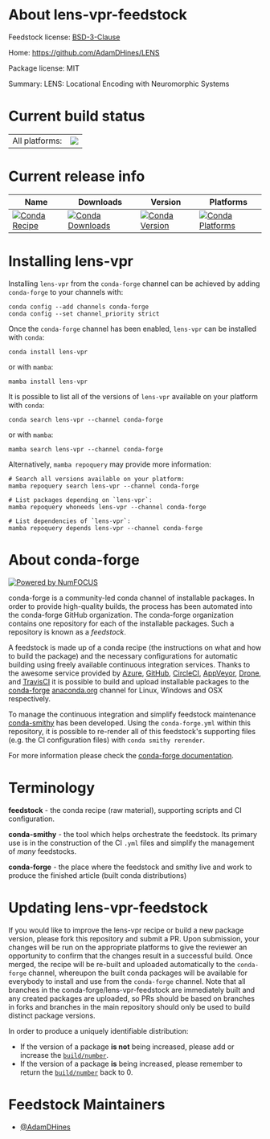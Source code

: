 About lens-vpr-feedstock
========================

Feedstock license: [BSD-3-Clause](https://github.com/conda-forge/lens-vpr-feedstock/blob/main/LICENSE.txt)

Home: https://github.com/AdamDHines/LENS

Package license: MIT

Summary: LENS: Locational Encoding with Neuromorphic Systems

Current build status
====================


<table><tr><td>All platforms:</td>
    <td>
      <a href="https://dev.azure.com/conda-forge/feedstock-builds/_build/latest?definitionId=23052&branchName=main">
        <img src="https://dev.azure.com/conda-forge/feedstock-builds/_apis/build/status/lens-vpr-feedstock?branchName=main">
      </a>
    </td>
  </tr>
</table>

Current release info
====================

| Name | Downloads | Version | Platforms |
| --- | --- | --- | --- |
| [![Conda Recipe](https://img.shields.io/badge/recipe-lens--vpr-green.svg)](https://anaconda.org/conda-forge/lens-vpr) | [![Conda Downloads](https://img.shields.io/conda/dn/conda-forge/lens-vpr.svg)](https://anaconda.org/conda-forge/lens-vpr) | [![Conda Version](https://img.shields.io/conda/vn/conda-forge/lens-vpr.svg)](https://anaconda.org/conda-forge/lens-vpr) | [![Conda Platforms](https://img.shields.io/conda/pn/conda-forge/lens-vpr.svg)](https://anaconda.org/conda-forge/lens-vpr) |

Installing lens-vpr
===================

Installing `lens-vpr` from the `conda-forge` channel can be achieved by adding `conda-forge` to your channels with:

```
conda config --add channels conda-forge
conda config --set channel_priority strict
```

Once the `conda-forge` channel has been enabled, `lens-vpr` can be installed with `conda`:

```
conda install lens-vpr
```

or with `mamba`:

```
mamba install lens-vpr
```

It is possible to list all of the versions of `lens-vpr` available on your platform with `conda`:

```
conda search lens-vpr --channel conda-forge
```

or with `mamba`:

```
mamba search lens-vpr --channel conda-forge
```

Alternatively, `mamba repoquery` may provide more information:

```
# Search all versions available on your platform:
mamba repoquery search lens-vpr --channel conda-forge

# List packages depending on `lens-vpr`:
mamba repoquery whoneeds lens-vpr --channel conda-forge

# List dependencies of `lens-vpr`:
mamba repoquery depends lens-vpr --channel conda-forge
```


About conda-forge
=================

[![Powered by
NumFOCUS](https://img.shields.io/badge/powered%20by-NumFOCUS-orange.svg?style=flat&colorA=E1523D&colorB=007D8A)](https://numfocus.org)

conda-forge is a community-led conda channel of installable packages.
In order to provide high-quality builds, the process has been automated into the
conda-forge GitHub organization. The conda-forge organization contains one repository
for each of the installable packages. Such a repository is known as a *feedstock*.

A feedstock is made up of a conda recipe (the instructions on what and how to build
the package) and the necessary configurations for automatic building using freely
available continuous integration services. Thanks to the awesome service provided by
[Azure](https://azure.microsoft.com/en-us/services/devops/), [GitHub](https://github.com/),
[CircleCI](https://circleci.com/), [AppVeyor](https://www.appveyor.com/),
[Drone](https://cloud.drone.io/welcome), and [TravisCI](https://travis-ci.com/)
it is possible to build and upload installable packages to the
[conda-forge](https://anaconda.org/conda-forge) [anaconda.org](https://anaconda.org/)
channel for Linux, Windows and OSX respectively.

To manage the continuous integration and simplify feedstock maintenance
[conda-smithy](https://github.com/conda-forge/conda-smithy) has been developed.
Using the ``conda-forge.yml`` within this repository, it is possible to re-render all of
this feedstock's supporting files (e.g. the CI configuration files) with ``conda smithy rerender``.

For more information please check the [conda-forge documentation](https://conda-forge.org/docs/).

Terminology
===========

**feedstock** - the conda recipe (raw material), supporting scripts and CI configuration.

**conda-smithy** - the tool which helps orchestrate the feedstock.
                   Its primary use is in the construction of the CI ``.yml`` files
                   and simplify the management of *many* feedstocks.

**conda-forge** - the place where the feedstock and smithy live and work to
                  produce the finished article (built conda distributions)


Updating lens-vpr-feedstock
===========================

If you would like to improve the lens-vpr recipe or build a new
package version, please fork this repository and submit a PR. Upon submission,
your changes will be run on the appropriate platforms to give the reviewer an
opportunity to confirm that the changes result in a successful build. Once
merged, the recipe will be re-built and uploaded automatically to the
`conda-forge` channel, whereupon the built conda packages will be available for
everybody to install and use from the `conda-forge` channel.
Note that all branches in the conda-forge/lens-vpr-feedstock are
immediately built and any created packages are uploaded, so PRs should be based
on branches in forks and branches in the main repository should only be used to
build distinct package versions.

In order to produce a uniquely identifiable distribution:
 * If the version of a package **is not** being increased, please add or increase
   the [``build/number``](https://docs.conda.io/projects/conda-build/en/latest/resources/define-metadata.html#build-number-and-string).
 * If the version of a package **is** being increased, please remember to return
   the [``build/number``](https://docs.conda.io/projects/conda-build/en/latest/resources/define-metadata.html#build-number-and-string)
   back to 0.

Feedstock Maintainers
=====================

* [@AdamDHines](https://github.com/AdamDHines/)

